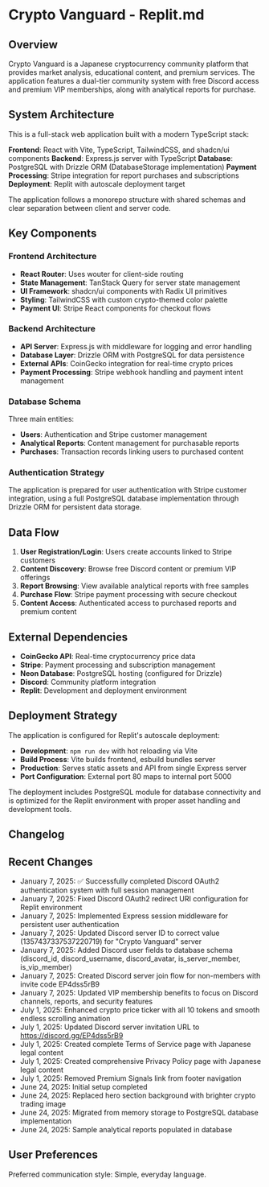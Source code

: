 # Crypto Vanguard - Replit.md

## Overview

Crypto Vanguard is a Japanese cryptocurrency community platform that provides market analysis, educational content, and premium services. The application features a dual-tier community system with free Discord access and premium VIP memberships, along with analytical reports for purchase.

## System Architecture

This is a full-stack web application built with a modern TypeScript stack:

**Frontend**: React with Vite, TypeScript, TailwindCSS, and shadcn/ui components
**Backend**: Express.js server with TypeScript
**Database**: PostgreSQL with Drizzle ORM (DatabaseStorage implementation)
**Payment Processing**: Stripe integration for report purchases and subscriptions
**Deployment**: Replit with autoscale deployment target

The application follows a monorepo structure with shared schemas and clear separation between client and server code.

## Key Components

### Frontend Architecture
- **React Router**: Uses wouter for client-side routing
- **State Management**: TanStack Query for server state management
- **UI Framework**: shadcn/ui components with Radix UI primitives
- **Styling**: TailwindCSS with custom crypto-themed color palette
- **Payment UI**: Stripe React components for checkout flows

### Backend Architecture
- **API Server**: Express.js with middleware for logging and error handling
- **Database Layer**: Drizzle ORM with PostgreSQL for data persistence
- **External APIs**: CoinGecko integration for real-time crypto prices
- **Payment Processing**: Stripe webhook handling and payment intent management

### Database Schema
Three main entities:
- **Users**: Authentication and Stripe customer management
- **Analytical Reports**: Content management for purchasable reports
- **Purchases**: Transaction records linking users to purchased content

### Authentication Strategy
The application is prepared for user authentication with Stripe customer integration, using a full PostgreSQL database implementation through Drizzle ORM for persistent data storage.

## Data Flow

1. **User Registration/Login**: Users create accounts linked to Stripe customers
2. **Content Discovery**: Browse free Discord content or premium VIP offerings
3. **Report Browsing**: View available analytical reports with free samples
4. **Purchase Flow**: Stripe payment processing with secure checkout
5. **Content Access**: Authenticated access to purchased reports and premium content

## External Dependencies

- **CoinGecko API**: Real-time cryptocurrency price data
- **Stripe**: Payment processing and subscription management
- **Neon Database**: PostgreSQL hosting (configured for Drizzle)
- **Discord**: Community platform integration
- **Replit**: Development and deployment environment

## Deployment Strategy

The application is configured for Replit's autoscale deployment:
- **Development**: `npm run dev` with hot reloading via Vite
- **Build Process**: Vite builds frontend, esbuild bundles server
- **Production**: Serves static assets and API from single Express server
- **Port Configuration**: External port 80 maps to internal port 5000

The deployment includes PostgreSQL module for database connectivity and is optimized for the Replit environment with proper asset handling and development tools.

## Changelog

## Recent Changes
- January 7, 2025: ✅ Successfully completed Discord OAuth2 authentication system with full session management
- January 7, 2025: Fixed Discord OAuth2 redirect URI configuration for Replit environment  
- January 7, 2025: Implemented Express session middleware for persistent user authentication
- January 7, 2025: Updated Discord server ID to correct value (1357437337537220719) for "Crypto Vanguard" server
- January 7, 2025: Added Discord user fields to database schema (discord_id, discord_username, discord_avatar, is_server_member, is_vip_member)
- January 7, 2025: Created Discord server join flow for non-members with invite code EP4dss5rB9
- January 7, 2025: Updated VIP membership benefits to focus on Discord channels, reports, and security features
- July 1, 2025: Enhanced crypto price ticker with all 10 tokens and smooth endless scrolling animation
- July 1, 2025: Updated Discord server invitation URL to https://discord.gg/EP4dss5rB9
- July 1, 2025: Created complete Terms of Service page with Japanese legal content
- July 1, 2025: Created comprehensive Privacy Policy page with Japanese legal content
- July 1, 2025: Removed Premium Signals link from footer navigation
- June 24, 2025: Initial setup completed
- June 24, 2025: Replaced hero section background with brighter crypto trading image
- June 24, 2025: Migrated from memory storage to PostgreSQL database implementation
- June 24, 2025: Sample analytical reports populated in database

## User Preferences

Preferred communication style: Simple, everyday language.